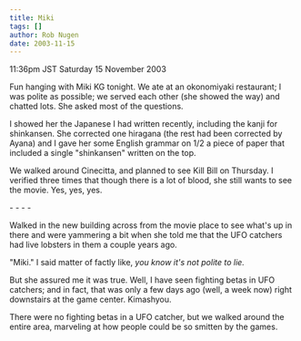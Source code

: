 ```yaml
---
title: Miki
tags: []
author: Rob Nugen
date: 2003-11-15
---
```


<p class=date>11:36pm JST Saturday 15 November 2003</p>

<p>Fun hanging with Miki KG tonight.  We ate at an okonomiyaki
restaurant; I was polite as possible; we served each other (she showed
the way) and chatted lots.  She asked most of the questions.</p>

<p>I showed her the Japanese I had written recently, including the
kanji for shinkansen.   She corrected one hiragana (the rest had been
corrected by Ayana) and I gave her some English grammar on 1/2 a piece
of paper that included a single "shinkansen" written on the top.</p>

<p>We walked around Cinecitta, and planned to see Kill Bill on
Thursday.  I verified three times that though there is a lot of blood,
she still wants to see the movie.  Yes, yes, yes.</p>

<p>- - - -</p>

<p>Walked in the new building across from the movie place to see
what's up in there and were yammering a bit when she told me that the
UFO catchers had live lobsters in them a couple years ago.</p>

<p>"Miki." I said matter of factly like, <em>you know it's not polite
to lie.</em></p>

<p>But she assured me it was true.  Well, I have seen fighting betas
in UFO catchers; and in fact, that was only a few days ago (well, a
week now) right downstairs at the game center.  Kimashyou.</p>

<p>There were no fighting betas in a UFO catcher, but we walked around
the entire area, marveling at how people could be so smitten by the
games.</p>

